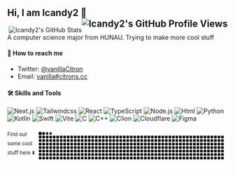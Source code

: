 ## Hi, I am lcandy2 👋 <img align="right" align="center" src="https://komarev.com/ghpvc/?username=lcandy2" alt="lcandy2's GitHub Profile Views" />

<!-- Github Readme Stats Image, Thanks to @anuraghazra -->
<picture>
  <source
    srcset="https://github-readme-stats.vercel.app/api?username=lcandy2&show_icons=true&theme=dark&hide_rank=true&hide_title=true"
    media="(prefers-color-scheme: dark)"
  />
  <source
    srcset="https://github-readme-stats.vercel.app/api?username=lcandy2&show_icons=true&hide_rank=true&hide_title=true"
    media="(prefers-color-scheme: light), (prefers-color-scheme: no-preference)"
  />
  <img align="right" src="https://github-readme-stats.vercel.app/api?username=lcandy2&show_icons=true&hide_rank=true&hide_title=true" alt="lcandy2's GitHub Stats" />
</picture>

A computer science major from HUNAU. Trying to make more cool stuff

<!--
**lcandy2/lcandy2** is a ✨ _special_ ✨ repository because its `README.md` (this file) appears on your GitHub profile.

Here are some ideas to get you started:

- 🔭 I’m currently working on ...
- 🌱 I’m currently learning ...
- 👯 I’m looking to collaborate on ...
- 🤔 I’m looking for help with ...
- 💬 Ask me about ...
- 📫 How to reach me: ...
- 😄 Pronouns: ...
- ⚡ Fun fact: ...
-->

#### 📮 How to reach me
- Twitter: [@vanillaCitron](https://twitter.com/vanillaCitron)
- Email: [vanilla#citrons.cc](mailto:vanilla@citrons.cc)

#### 🛠️ Skills and Tools
<!-- Service Logos by Sawaratsuki
https://github.com/SAWARATSUKI/ServiceLogos -->
<p>
<img height="48" alt="Next.js" src="https://assets.vercel.com/image/upload/v1714730590/front/nextjs/uwu/next-uwu-logo.png">
<img height="48" alt="Tailwindcss" src="https://raw.githubusercontent.com/SAWARATSUKI/ServiceLogos/main/Tailwindcss/Tailwindcss6.png">
<img height="48" alt="React" src="https://react.dev/images/uwu.png">
<img height="48" alt="TypeScript" src="https://raw.githubusercontent.com/SAWARATSUKI/ServiceLogos/main/TypeScript/TypeScript.png">
<img height="48" alt="Node.js" src="https://raw.githubusercontent.com/SAWARATSUKI/ServiceLogos/main/Node.js/Node.js.png">
<img height="48" alt="Html" src="https://raw.githubusercontent.com/SAWARATSUKI/ServiceLogos/main/Html/HTML.png">
<img height="48" alt="Python" src="https://raw.githubusercontent.com/SAWARATSUKI/ServiceLogos/main/Python/Python.png">
<img height="48" alt="Kotlin" src="https://raw.githubusercontent.com/SAWARATSUKI/ServiceLogos/main/Kotlin/Kotlin_New.png">
<img height="48" alt="Swift" src="https://raw.githubusercontent.com/SAWARATSUKI/ServiceLogos/main/Swift/Swift.png">
<img height="48" alt="Vite" src="https://raw.githubusercontent.com/SAWARATSUKI/ServiceLogos/main/Vite/Vite.png">
<img height="48" alt="C" src="https://raw.githubusercontent.com/SAWARATSUKI/ServiceLogos/main/C/C.png">
<img height="48" alt="C++" src="https://raw.githubusercontent.com/SAWARATSUKI/ServiceLogos/main/C++/C++.png">
<img height="48" alt="Clion" src="https://raw.githubusercontent.com/SAWARATSUKI/ServiceLogos/main/Clion/Clion.png">
<img height="48" alt="Cloudflare" src="https://raw.githubusercontent.com/SAWARATSUKI/ServiceLogos/main/Cloudflare/Cloudflare.png">
<img height="48" alt="Figma" src="https://raw.githubusercontent.com/SAWARATSUKI/ServiceLogos/main/Figma/Figma.png">
</p>

<!-- Snake Game Image, codes from @ann61c -->
<picture>
  <source media="(prefers-color-scheme: dark)" srcset="https://raw.githubusercontent.com/lcandy2/lcandy2/snake-game/github-contribution-grid-snake-dark.svg">
  <source media="(prefers-color-scheme: light)" srcset="https://raw.githubusercontent.com/lcandy2/lcandy2/snake-game/github-contribution-grid-snake.svg">
  <img height="96" align="right" alt="github contribution grid snake animation" src="https://raw.githubusercontent.com/lcandy2/lcandy2/snake-game/github-contribution-grid-snake.svg">
</picture>

<sub>Find out some cool stuff here ⬇️</sub>